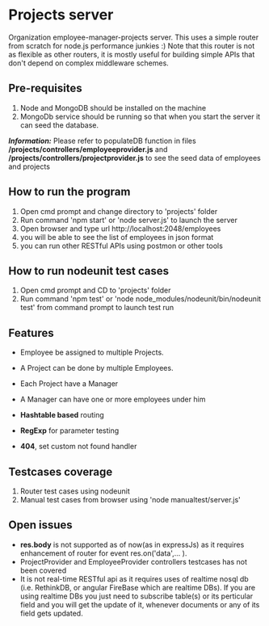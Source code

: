 Projects server
============
Organization employee-manager-projects server. This uses a simple router from scratch for node.js performance junkies :)
Note that this router is not as flexible as other routers, it is mostly useful for building simple APIs that don't depend on complex middleware schemes.

Pre-requisites
----------------
1. Node and MongoDB should be installed on the machine
2. MongoDb service should be running so that when you start the server it can seed the database.

***Information:*** Please refer to populateDB function in files **/projects/controllers/employeeprovider.js** and **/projects/controllers/projectprovider.js** to see the seed data of employees and projects


How to run the program
----------------------
1. Open cmd prompt and change directory to 'projects' folder
2. Run command 'npm start' or 'node server.js' to launch the server 
3. Open browser and type url http://localhost:2048/employees
4. you will be able to see the list of employees in json format
5. you can run other RESTful APIs using postmon or other tools

How to run nodeunit test cases
--------------------------------
1. Open cmd prompt and CD to 'projects' folder
2. Run command 'npm test' or 'node node_modules/nodeunit/bin/nodeunit test' from command prompt to launch test run


Features
-----------------------
* Employee be assigned to multiple Projects.
* A Project can be done by multiple Employees.
* Each Project have a Manager
* A Manager can have one or more employees under him


* **Hashtable based** routing
* **RegExp** for parameter testing
* **404**, set custom not found handler

Testcases coverage
-------------------------
1. Router test cases using nodeunit
2. Manual test cases from browser using 'node manualtest/server.js'


Open issues
------------
* **res.body** is not supported as of now(as in expressJs) as it requires enhancement of router for event res.on('data',... ).
* ProjectProvider and EmployeeProvider controllers testcases has not been covered
* It is not real-time RESTful api as it requires uses of realtime nosql db (i.e. RethinkDB, or angular FireBase which are realtime DBs). If you are using realtime DBs you just need to subscribe table(s) or its perticular field and you will get the update of it, whenever documents or any of its field gets updated.